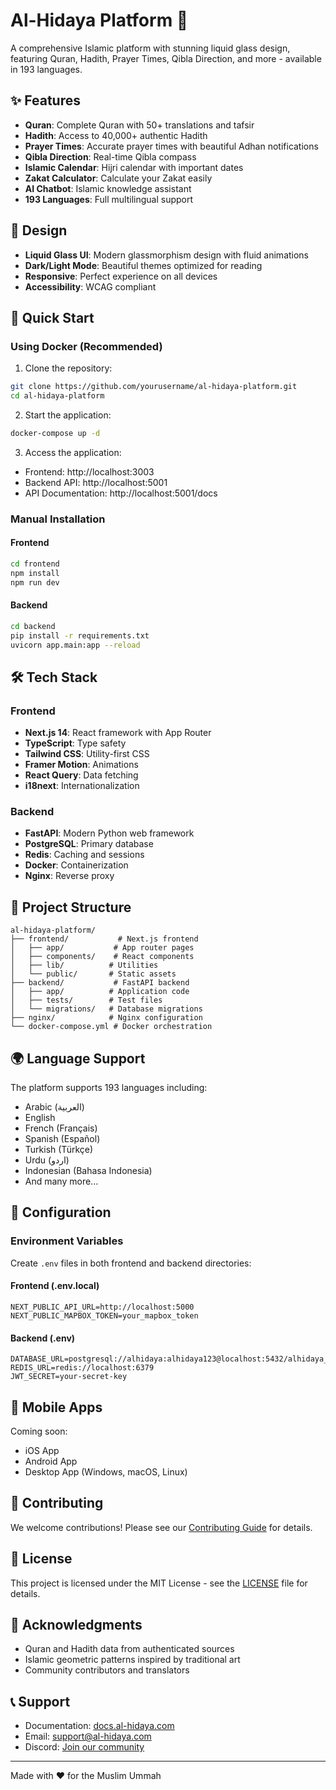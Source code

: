 # Al-Hidaya Platform 🕌

A comprehensive Islamic platform with stunning liquid glass design, featuring Quran, Hadith, Prayer Times, Qibla Direction, and more - available in 193 languages.

## ✨ Features

- **Quran**: Complete Quran with 50+ translations and tafsir
- **Hadith**: Access to 40,000+ authentic Hadith
- **Prayer Times**: Accurate prayer times with beautiful Adhan notifications
- **Qibla Direction**: Real-time Qibla compass
- **Islamic Calendar**: Hijri calendar with important dates
- **Zakat Calculator**: Calculate your Zakat easily
- **AI Chatbot**: Islamic knowledge assistant
- **193 Languages**: Full multilingual support

## 🎨 Design

- **Liquid Glass UI**: Modern glassmorphism design with fluid animations
- **Dark/Light Mode**: Beautiful themes optimized for reading
- **Responsive**: Perfect experience on all devices
- **Accessibility**: WCAG compliant

## 🚀 Quick Start

### Using Docker (Recommended)

1. Clone the repository:
```bash
git clone https://github.com/yourusername/al-hidaya-platform.git
cd al-hidaya-platform
```

2. Start the application:
```bash
docker-compose up -d
```

3. Access the application:
- Frontend: http://localhost:3003
- Backend API: http://localhost:5001
- API Documentation: http://localhost:5001/docs

### Manual Installation

#### Frontend
```bash
cd frontend
npm install
npm run dev
```

#### Backend
```bash
cd backend
pip install -r requirements.txt
uvicorn app.main:app --reload
```

## 🛠️ Tech Stack

### Frontend
- **Next.js 14**: React framework with App Router
- **TypeScript**: Type safety
- **Tailwind CSS**: Utility-first CSS
- **Framer Motion**: Animations
- **React Query**: Data fetching
- **i18next**: Internationalization

### Backend
- **FastAPI**: Modern Python web framework
- **PostgreSQL**: Primary database
- **Redis**: Caching and sessions
- **Docker**: Containerization
- **Nginx**: Reverse proxy

## 📁 Project Structure

```
al-hidaya-platform/
├── frontend/           # Next.js frontend
│   ├── app/           # App router pages
│   ├── components/    # React components
│   ├── lib/          # Utilities
│   └── public/       # Static assets
├── backend/           # FastAPI backend
│   ├── app/          # Application code
│   ├── tests/        # Test files
│   └── migrations/   # Database migrations
├── nginx/            # Nginx configuration
└── docker-compose.yml # Docker orchestration
```

## 🌍 Language Support

The platform supports 193 languages including:
- Arabic (العربية)
- English
- French (Français)
- Spanish (Español)
- Turkish (Türkçe)
- Urdu (اردو)
- Indonesian (Bahasa Indonesia)
- And many more...

## 🔧 Configuration

### Environment Variables

Create `.env` files in both frontend and backend directories:

#### Frontend (.env.local)
```env
NEXT_PUBLIC_API_URL=http://localhost:5000
NEXT_PUBLIC_MAPBOX_TOKEN=your_mapbox_token
```

#### Backend (.env)
```env
DATABASE_URL=postgresql://alhidaya:alhidaya123@localhost:5432/alhidaya_db
REDIS_URL=redis://localhost:6379
JWT_SECRET=your-secret-key
```

## 📱 Mobile Apps

Coming soon:
- iOS App
- Android App
- Desktop App (Windows, macOS, Linux)

## 🤝 Contributing

We welcome contributions! Please see our [Contributing Guide](CONTRIBUTING.md) for details.

## 📄 License

This project is licensed under the MIT License - see the [LICENSE](LICENSE) file for details.

## 🙏 Acknowledgments

- Quran and Hadith data from authenticated sources
- Islamic geometric patterns inspired by traditional art
- Community contributors and translators

## 📞 Support

- Documentation: [docs.al-hidaya.com](https://docs.al-hidaya.com)
- Email: support@al-hidaya.com
- Discord: [Join our community](https://discord.gg/al-hidaya)

---

Made with ❤️ for the Muslim Ummah